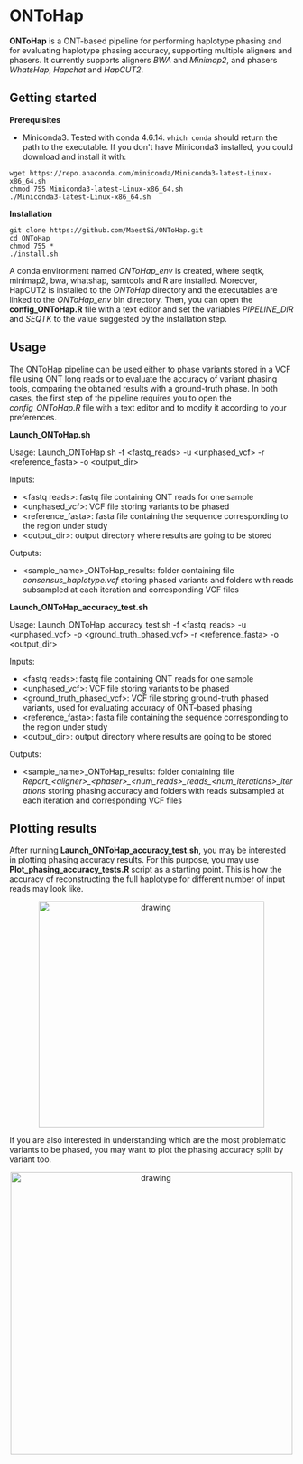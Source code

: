 # ONToHap

**ONToHap** is a ONT-based pipeline for performing haplotype phasing and for evaluating haplotype phasing accuracy, supporting multiple aligners and phasers. It currently supports aligners _BWA_ and _Minimap2_, and phasers _WhatsHap_, _Hapchat_ and _HapCUT2_.

## Getting started

**Prerequisites**

* Miniconda3.
Tested with conda 4.6.14.
```which conda``` should return the path to the executable.
If you don't have Miniconda3 installed, you could download and install it with:
```
wget https://repo.anaconda.com/miniconda/Miniconda3-latest-Linux-x86_64.sh
chmod 755 Miniconda3-latest-Linux-x86_64.sh
./Miniconda3-latest-Linux-x86_64.sh
```

**Installation**

```
git clone https://github.com/MaestSi/ONToHap.git
cd ONToHap
chmod 755 *
./install.sh
```

A conda environment named _ONToHap_env_ is created, where seqtk, minimap2, bwa, whatshap, samtools and R are installed. Moreover, HapCUT2 is installed to the _ONToHap_ directory and the executables are linked to the _ONToHap_env_ bin directory.
Then, you can open the **config_ONToHap.R** file with a text editor and set the variables _PIPELINE_DIR_ and _SEQTK_ to the value suggested by the installation step.

## Usage

The ONToHap pipeline can be used either to phase variants stored in a VCF file using ONT long reads or to evaluate the accuracy of variant phasing tools, comparing the obtained results with a ground-truth phase. In both cases, the first step of the pipeline requires you to open the _config_ONToHap.R_ file with a text editor and to modify it according to your preferences.

**Launch_ONToHap.sh**

Usage:
Launch_ONToHap.sh -f \<fastq_reads\> -u \<unphased_vcf\> -r \<reference_fasta\> -o \<output_dir\>

Inputs:
* \<fastq reads\>: fastq file containing ONT reads for one sample
* \<unphased_vcf\>: VCF file storing variants to be phased
* \<reference_fasta\>: fasta file containing the sequence corresponding to the region under study
* \<output_dir\>: output directory where results are going to be stored

Outputs:
* \<sample_name>\_ONToHap_results: folder containing file _consensus_haplotype.vcf_ storing phased variants and folders with reads subsampled at each iteration and corresponding VCF files

**Launch_ONToHap_accuracy_test.sh**

Usage:
Launch_ONToHap_accuracy_test.sh -f \<fastq_reads\> -u \<unphased_vcf\> -p \<ground_truth_phased_vcf\> -r \<reference_fasta\> -o \<output_dir\>

Inputs:
* \<fastq reads\>: fastq file containing ONT reads for one sample
* \<unphased_vcf\>: VCF file storing variants to be phased
* \<ground_truth_phased_vcf>: VCF file storing ground-truth phased variants, used for evaluating accuracy of ONT-based phasing
* \<reference_fasta\>: fasta file containing the sequence corresponding to the region under study
* \<output_dir\>: output directory where results are going to be stored

Outputs:
* \<sample_name>\_ONToHap_results: folder containing file _Report\_\<aligner\>\_\<phaser\>\_\<num_reads\>\_reads\_\<num\_iterations\>\_iterations_ storing phasing accuracy and folders with reads subsampled at each iteration and corresponding VCF files

## Plotting results

After running **Launch_ONToHap_accuracy_test.sh**, you may be interested in plotting phasing accuracy results. For this purpose, you may use **Plot_phasing_accuracy_tests.R** script as a starting point. This is how the accuracy of reconstructing the full haplotype for different number of input reads may look like.

<p align="center">
  <img src="Figures/S1_full_haplotype.jpeg" alt="drawing" width="400" title="Phasing accuracy full haplotype">
</p>

If you are also interested in understanding which are the most problematic variants to be phased, you may want to plot the phasing accuracy split by variant too.

<p align="center">
  <img src="Figures/S1_acc_by_pos.png" alt="drawing" width="500" title="Phasing accuracy by position">
</p>



